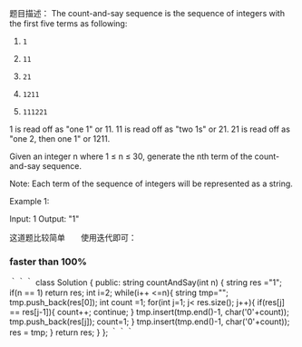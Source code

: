 题目描述：
The count-and-say sequence is the sequence of integers with the first five terms as following:

1.     1
2.     11
3.     21
4.     1211
5.     111221
1 is read off as "one 1" or 11.
11 is read off as "two 1s" or 21.
21 is read off as "one 2, then one 1" or 1211.

Given an integer n where 1 ≤ n ≤ 30, generate the nth term of the count-and-say sequence.

Note: Each term of the sequence of integers will be represented as a string.

 

Example 1:

Input: 1
Output: "1"

这道题比较简单　　使用迭代即可：
### faster than 100%
｀｀｀
class Solution {
public:
    string countAndSay(int n) {
        string res ="1";
        if(n == 1)
            return res;
        int i=2;
        while(i++ <=n){
            string tmp="";
            tmp.push_back(res[0]);
            int count =1;
            for(int j=1; j< res.size(); j++){
                if(res[j] == res[j-1]){
                    count++;
                    continue;
                }
                tmp.insert(tmp.end()-1, char('0'+count));
                tmp.push_back(res[j]);
                count=1;
            }
            tmp.insert(tmp.end()-1, char('0'+count));
            res = tmp;
        }
        return res;
    }
};
｀｀｀
